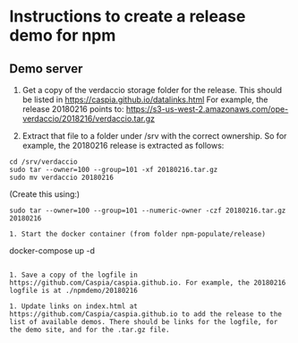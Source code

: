 # Instructions to create a release demo for npm

## Demo server

1. Get a copy of the verdaccio storage folder for the release. This should be listed in https://caspia.github.io/datalinks.html For example, the release 20180216 points to: https://s3-us-west-2.amazonaws.com/ope-verdaccio/2018216/verdaccio.tar.gz

1. Extract that file to a folder under /srv with the correct ownership. So for example, the 20180216 release is extracted as follows:
```
cd /srv/verdaccio
sudo tar --owner=100 --group=101 -xf 20180216.tar.gz
sudo mv verdaccio 20180216
```

(Create this using:)
```
sudo tar --owner=100 --group=101 --numeric-owner -czf 20180216.tar.gz 20180216

1. Start the docker container (from folder npm-populate/release)
```
docker-compose up -d
```

1. Save a copy of the logfile in https://github.com/Caspia/caspia.github.io. For example, the 20180216 logfile is at ./npmdemo/20180216

1. Update links on index.html at https://github.com/Caspia/caspia.github.io to add the release to the list of available demos. There should be links for the logfile, for the demo site, and for the .tar.gz file.